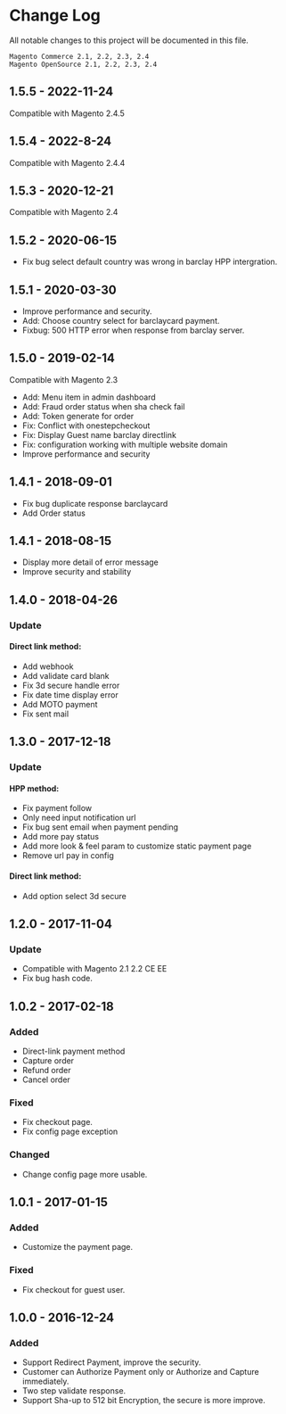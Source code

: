 # Change Log
All notable changes to this project will be documented in this file.

```
Magento Commerce 2.1, 2.2, 2.3, 2.4
Magento OpenSource 2.1, 2.2, 2.3, 2.4
```
## 1.5.5 - 2022-11-24
Compatible with Magento 2.4.5

## 1.5.4 - 2022-8-24
Compatible with Magento 2.4.4

## 1.5.3 - 2020-12-21
Compatible with Magento 2.4

## 1.5.2 - 2020-06-15
-   Fix bug select default country was wrong in barclay HPP intergration.

## 1.5.1 - 2020-03-30
-   Improve performance and security.
-   Add: Choose country select for barclaycard payment.
-   Fixbug: 500 HTTP error when response from barclay server.

## 1.5.0 - 2019-02-14
Compatible with Magento 2.3
-   Add: Menu item in admin dashboard
-   Add: Fraud order status when sha check fail
-   Add: Token generate for order
-   Fix: Conflict with onestepcheckout
-   Fix: Display Guest name barclay directlink
-   Fix: configuration working with multiple website domain
-   Improve performance and security

## 1.4.1 - 2018-09-01
-   Fix bug duplicate response barclaycard
-   Add Order status

## 1.4.1 - 2018-08-15
-   Display more detail of error message
-   Improve security and stability

## 1.4.0 - 2018-04-26
### Update
####    Direct link method:
-   Add webhook
-   Add validate card blank
-   Fix 3d secure handle error
-   Fix date time display error
-   Add MOTO payment
-   Fix sent mail

## 1.3.0 - 2017-12-18
### Update
####   HPP method:
-   Fix payment follow
-   Only need input notification url
-   Fix bug sent email when payment pending
-   Add more pay status
-   Add more look & feel param to customize static payment page
-   Remove url pay in config
####    Direct link method:
-   Add option select 3d secure

## 1.2.0 - 2017-11-04
### Update
-   Compatible with Magento 2.1 2.2 CE EE
-   Fix bug hash code.

## 1.0.2 - 2017-02-18
### Added
-   Direct-link payment method
-   Capture order
-   Refund order
-   Cancel order

### Fixed
-   Fix checkout page.
-   Fix config page exception

### Changed
-   Change config page more usable.

## 1.0.1 - 2017-01-15
### Added
-   Customize the payment page.

### Fixed
-   Fix checkout for guest user.

## 1.0.0 - 2016-12-24
### Added
-   Support Redirect Payment, improve the security.
-   Customer can Authorize Payment only or Authorize and Capture immediately.
-   Two step validate response.
-   Support Sha-up to 512 bit Encryption, the secure is more improve.
